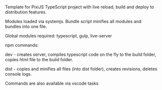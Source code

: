 
Template for PixiJS TypeScript project with live reload, build and deploy to distribution features.

Modules loaded via systemjs. Bundle script minifies all modules and bundles into one file.


Global modules required:
typescript, 
gulp,
live-server


npm commands:

dev - creates server, compiles typescript code on the fly to the build folder, copies html file to the build folder.

dist - copies and minifies all files (into dist folder), creates revisions, deletes console logs.

Commands are also available via vscode tasks
